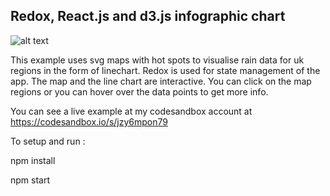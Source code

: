 Redox, React.js and d3.js infographic chart
-------------------------------------------
![alt text](http://ui-design-coder.com/wp-content/uploads/2019/01/react-js-redux-chart.png)

This example uses svg maps with hot spots to visualise rain data for uk regions in the form of  linechart.  Redox is used for state management of the app. The map and the line chart are interactive. You can click on the map regions or you can hover over the data points to get more info.

You can see a live example at my codesandbox account at https://codesandbox.io/s/jzy6mpon79

To setup and run :

npm install

npm start
